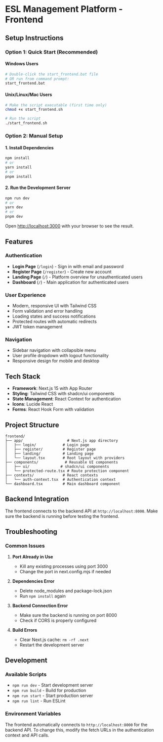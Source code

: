 # ESL Management Platform - Frontend

## Setup Instructions

### Option 1: Quick Start (Recommended)

#### Windows Users
```bash
# Double-click the start_frontend.bat file
# OR run from command prompt:
start_frontend.bat
```

#### Unix/Linux/Mac Users
```bash
# Make the script executable (first time only)
chmod +x start_frontend.sh

# Run the script
./start_frontend.sh
```

### Option 2: Manual Setup

#### 1. Install Dependencies
```bash
npm install
# or
yarn install
# or
pnpm install
```

#### 2. Run the Development Server
```bash
npm run dev
# or
yarn dev
# or
pnpm dev
```

Open [http://localhost:3000](http://localhost:3000) with your browser to see the result.

## Features

### Authentication
- **Login Page** (`/login`) - Sign in with email and password
- **Register Page** (`/register`) - Create new account
- **Landing Page** (`/`) - Platform overview for unauthenticated users
- **Dashboard** (`/`) - Main application for authenticated users

### User Experience
- Modern, responsive UI with Tailwind CSS
- Form validation and error handling
- Loading states and success notifications
- Protected routes with automatic redirects
- JWT token management

### Navigation
- Sidebar navigation with collapsible menu
- User profile dropdown with logout functionality
- Responsive design for mobile and desktop

## Tech Stack
- **Framework**: Next.js 15 with App Router
- **Styling**: Tailwind CSS with shadcn/ui components
- **State Management**: React Context for authentication
- **Icons**: Lucide React
- **Forms**: React Hook Form with validation

## Project Structure
```
frontend/
├── app/                    # Next.js app directory
│   ├── login/            # Login page
│   ├── register/         # Register page
│   ├── landing/          # Landing page
│   └── layout.tsx        # Root layout with providers
├── components/            # Reusable UI components
│   ├── ui/              # shadcn/ui components
│   └── protected-route.tsx # Route protection component
├── contexts/             # React contexts
│   └── auth-context.tsx  # Authentication context
└── dashboard.tsx         # Main dashboard component
```

## Backend Integration
The frontend connects to the backend API at `http://localhost:8000`. Make sure the backend is running before testing the frontend.

## Troubleshooting

### Common Issues

1. **Port Already in Use**
   - Kill any existing processes using port 3000
   - Change the port in next.config.mjs if needed

2. **Dependencies Error**
   - Delete node_modules and package-lock.json
   - Run `npm install` again

3. **Backend Connection Error**
   - Make sure the backend is running on port 8000
   - Check if CORS is properly configured

4. **Build Errors**
   - Clear Next.js cache: `rm -rf .next`
   - Restart the development server

## Development

### Available Scripts
- `npm run dev` - Start development server
- `npm run build` - Build for production
- `npm run start` - Start production server
- `npm run lint` - Run ESLint

### Environment Variables
The frontend automatically connects to `http://localhost:8000` for the backend API. To change this, modify the fetch URLs in the authentication context and API calls.
